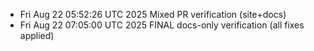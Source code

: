 - Fri Aug 22 05:52:26 UTC 2025 Mixed PR verification (site+docs)
- Fri Aug 22 07:05:00 UTC 2025 FINAL docs-only verification (all fixes applied)
